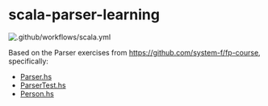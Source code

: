 # scala-parser-learning

![.github/workflows/scala.yml](https://github.com/chanjk/scala-parser-learning/workflows/.github/workflows/scala.yml/badge.svg?branch=solutions)

Based on the Parser exercises from https://github.com/system-f/fp-course, specifically:
- [Parser.hs](https://github.com/system-f/fp-course/blob/f92822644a6ea87cd0eaa414cfc3932b55367345/src/Course/Parser.hs)
- [ParserTest.hs](https://github.com/system-f/fp-course/blob/f92822644a6ea87cd0eaa414cfc3932b55367345/src/Test/ParserTest.hs)
- [Person.hs](https://github.com/system-f/fp-course/blob/f92822644a6ea87cd0eaa414cfc3932b55367345/src/Course/Person.hs)
